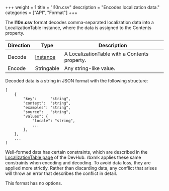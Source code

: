 +++
weight = 1
title = "l10n.csv"
description = "Encodes localization data."
categories = ["API", "Format"]
+++

The **l10n.csv** format decodes comma-separated localization data into a
LocalizationTable instance, where the data is assigned to the Contents
property.

| Direction | Type | Description |
| --- | --- | --- |
| Decode | [Instance](/api/types/Instance) | A LocalizationTable with a Contents property. |
| Encode | Stringable | Any string-like value. |

Decoded data is a string in JSON format with the following structure:

```
[
	{
		"key":      "string",
		"context":  "string",
		"examples": "string",
		"source":   "string",
		"values": {
			"locale": "string",
			...
		},
	},
	...
]

```

Well-formed data has certain constraints, which are described in the [LocalizationTable page](https://developer.roblox.com/en-us/api-reference/class/LocalizationTable)
of the DevHub. rbxmk applies these same constraints when encoding and
decoding. To avoid data loss, they are applied more strictly. Rather than
discarding data, any conflict that arises will throw an error that describes the
conflict in detail.

This format has no options.